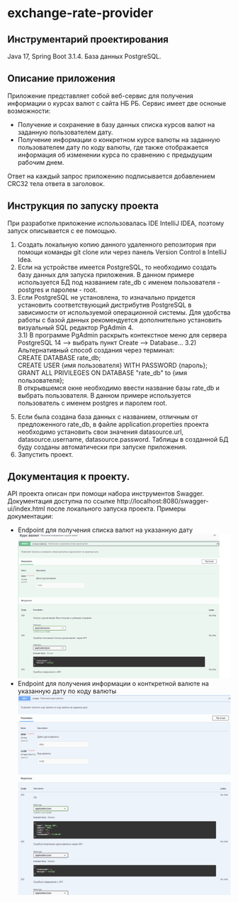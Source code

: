 # exchange-rate-provider

## Инструментарий проектирования 
Java 17, Spring Boot 3.1.4. База данных PostgreSQL.

## Описание приложения
Приложение представляет собой веб-сервис для получения информации о курсах валют с сайта НБ РБ.
Сервис имеет две осноные возможности:
- Получение и сохранение в базу данных списка курсов валют на заданную пользователем дату.
- Получение информации о конкретном курсе валюты на заданную пользователем дату по коду валюты, где также отображается информация об изменении курса по сравнению с предыдущим рабочим днем.

Ответ на каждый запрос приложению подписывается добавлением CRC32 тела ответа в заголовок.

## Инструкция по запуску проекта

При разработке приложение использовалась IDE IntelliJ IDEA, поэтому запуск описывается с ее помощью. 

1) Создать локальную копию данного удаленного репозитория при помощи команды git clone или через панель Version Control в IntelliJ Idea.
2) Если на устройстве имеется PostgreSQL, то необходимо создать базу данных для запуска приложения. В данном примере используется БД под названием rate_db с именем пользователя - postgres и паролем - root.  
3) Если PostgreSQL не установлена, то изначально придется установить соответствующий дистрибутив PostgreSQL в зависимости от используемой операционной системы. Для удобства работы с базой данных рекомендуется дополнительно установить визуальный SQL редактор PgAdmin 4.  
3.1) В программе PgAdmin раскрыть контекстное меню для сервера PostgreSQL 14 —> выбрать пункт Create —> Database...
3.2) Альтернативный способ создания через терминал:   
  CREATE DATABASE rate_db;  
  CREATE USER {имя пользователя} WITH PASSWORD {пароль};  
  GRANT ALL PRIVILEGES ON DATABASE "rate_db" to {имя пользователя};  
В открывшемся окне необходимо ввести название базы rate_db и выбрать пользователя. В данном примере используется пользователь с именем postgres и паролем root.
5. Если была создана база данных с названием, отличным от предложенного rate_db, в файле application.properties проекта необходимо установить свои значения datasource.url, datasource.username, datasource.password. Таблицы в созданной БД буду созданы автоматически при запуске приложения.
6. Запустить проект.

## Документация к проекту.

API проекта описан при помощи набора инструментов Swagger. Документация доступна по ссылке http://localhost:8080/swagger-ui/index.html после локального запуска проекта.
Примеры документации:
- Endpoint для получения списка валют на указанную дату
![](https://github.com/ParkhomenkoArtyom/exchange-rate-provider/raw/master/image/SwaggerDoc1.png)
- Endpoint для получения информации о конткретной валюте на указанную дату по коду валюты
![](https://github.com/ParkhomenkoArtyom/exchange-rate-provider/raw/master/image/SwaggerDoc2.png)
